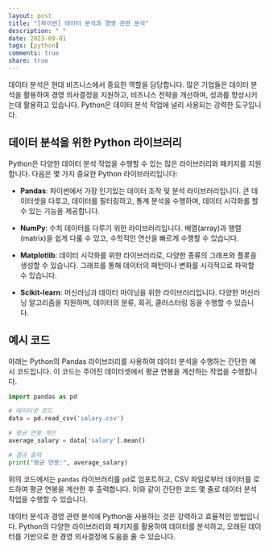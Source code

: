 ```yaml
---
layout: post
title: "[파이썬] 데이터 분석과 경영 관련 분석"
description: " "
date: 2023-09-01
tags: [python]
comments: true
share: true
---
```


데이터 분석은 현대 비즈니스에서 중요한 역할을 담당합니다. 많은 기업들은 데이터 분석을 활용하여 경영 의사결정을 지원하고, 비즈니스 전략을 개선하며, 성과를 향상시키는데 활용하고 있습니다. Python은 데이터 분석 작업에 널리 사용되는 강력한 도구입니다.

## 데이터 분석을 위한 Python 라이브러리

Python은 다양한 데이터 분석 작업을 수행할 수 있는 많은 라이브러리와 패키지를 지원합니다. 다음은 몇 가지 중요한 Python 라이브러리입니다:

- **Pandas**: 파이썬에서 가장 인기있는 데이터 조작 및 분석 라이브러리입니다. 큰 데이터셋을 다루고, 데이터를 필터링하고, 통계 분석을 수행하며, 데이터 시각화를 할 수 있는 기능을 제공합니다.

- **NumPy**: 수치 데이터를 다루기 위한 라이브러리입니다. 배열(array)과 행렬(matrix)을 쉽게 다룰 수 있고, 수학적인 연산을 빠르게 수행할 수 있습니다.

- **Matplotlib**: 데이터 시각화를 위한 라이브러리로, 다양한 종류의 그래프와 플롯을 생성할 수 있습니다. 그래프를 통해 데이터의 패턴이나 변화를 시각적으로 파악할 수 있습니다.

- **Scikit-learn**: 머신러닝과 데이터 마이닝을 위한 라이브러리입니다. 다양한 머신러닝 알고리즘을 지원하며, 데이터의 분류, 회귀, 클러스터링 등을 수행할 수 있습니다.

## 예시 코드

아래는 Python의 Pandas 라이브러리를 사용하여 데이터 분석을 수행하는 간단한 예시 코드입니다. 이 코드는 주어진 데이터셋에서 평균 연봉을 계산하는 작업을 수행합니다.

```python
import pandas as pd

# 데이터셋 로드
data = pd.read_csv('salary.csv')

# 평균 연봉 계산
average_salary = data['salary'].mean()

# 결과 출력
print("평균 연봉:", average_salary)
```

위의 코드에서는 `pandas` 라이브러리를 `pd`로 임포트하고, CSV 파일로부터 데이터를 로드하여 평균 연봉을 계산한 후 출력합니다. 이와 같이 간단한 코드 몇 줄로 데이터 분석 작업을 수행할 수 있습니다.

데이터 분석과 경영 관련 분석에 Python을 사용하는 것은 강력하고 효율적인 방법입니다. Python의 다양한 라이브러리와 패키지를 활용하여 데이터를 분석하고, 오래된 데이터를 기반으로 한 경영 의사결정에 도움을 줄 수 있습니다.
